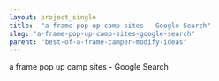 ```yaml
---
layout: project_single
title:  "a frame pop up camp sites - Google Search"
slug: "a-frame-pop-up-camp-sites-google-search"
parent: "best-of-a-frame-camper-modify-ideas"
---
```

a frame pop up camp sites - Google Search